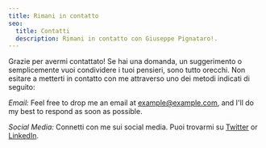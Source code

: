 ```yaml
---
title: Rimani in contatto
seo:
  title: Contatti
  description: Rimani in contatto con Giuseppe Pignataro!.
---
```


Grazie per avermi contattato! Se hai una domanda, un suggerimento o semplicemente vuoi condividere i tuoi pensieri, sono tutto orecchi. Non esitare a metterti in contatto con me attraverso uno dei metodi indicati di seguito:

_Email:_
Feel free to drop me an email at [example@example.com](mailto:example@example.com), and I'll do my best to respond as soon as possible.

_Social Media:_
Connetti con me sui social media. Puoi trovarmi su [Twitter](https://twitter.com/fastbyte01) or [LinkedIn](https://www.linkedin.com/in/fastbyte01/).

